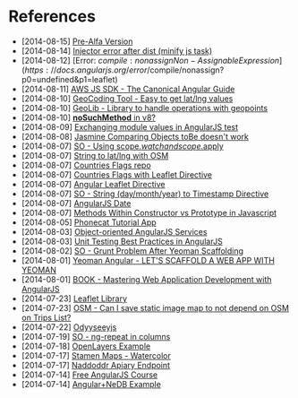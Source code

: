 # References

- [2014-08-15] [Pre-Alfa Version](http://raultm.github.io/naddoddr/stage2/)
- [2014-08-14] [Injector error after dist (minify js task)](http://stackoverflow.com/questions/19671962/uncaught-error-injectorunpr-with-angular-after-deployment)
- [2014-08-12] [Error: $compile:nonassign Non-Assignable Expression](https://docs.angularjs.org/error/$compile/nonassign?p0=undefined&p1=leaflet)
- [2014-08-11] [AWS JS SDK - The Canonical Angular Guide](http://www.ng-newsletter.com/posts/aws-js-sdk.html)
- [2014-08-10] [GeoCoding Tool - Easy to get lat/lng values](http://itouchmap.com/latlong.html)
- [2014-08-10] [GeoLib - Library to handle operations with geopoints](https://github.com/manuelbieh/Geolib)
- [2014-08-10] [__noSuchMethod__ in v8?](http://dailyjs.com/2010/03/12/nosuchmethod/)
- [2014-08-09] [Exchanging module values in AngularJS test](http://stackoverflow.com/questions/18253417/exchanging-module-values-in-angularjs-test)
- [2014-08-08] [Jasmine Comparing Objects toBe doesn't work](http://stackoverflow.com/questions/15487510/angularjs-jasmine-comparing-objects)
- [2014-08-07] [SO - Using scope.$watch and scope.$apply](http://stackoverflow.com/questions/15112584/using-scope-watch-and-scope-apply)
- [2014-08-07] [String to lat/lng with OSM](https://help.openstreetmap.org/questions/17722/convert-a-place-name-to-latitude-and-longitude)
- [2014-08-07] [Countries Flags repo](https://github.com/lafeber/world-flags-sprite)
- [2014-08-07] [Countries Flags with Leaflet Directive](http://tombatossals.github.io/angular-leaflet-directive/examples/geojson-example.html)
- [2014-08-07] [Angular Leaflet Directive](http://tombatossals.github.io/angular-leaflet-directive/)
- [2014-08-07] [SO - String (day/month/year) to Timestamp Directive](http://stackoverflow.com/questions/20677970/angularjs-get-timestamp-from-a-human-readable-date)
- [2014-08-07] [AngularJS Date](https://docs.angularjs.org/api/ng/filter/date)
- [2014-08-07] [Methods Within Constructor vs Prototype in Javascript](http://thecodeship.com/web-development/methods-within-constructor-vs-prototype-in-javascript/)
- [2014-08-05] [Phonecat Tutorial App](https://docs.angularjs.org/tutorial)
- [2014-08-03] [Object-oriented AngularJS Services](http://blog.revolunet.com/blog/2014/02/14/angularjs-services-inheritance/)
- [2014-08-03] [Unit Testing Best Practices in AngularJS](http://andyshora.com/unit-testing-best-practices-angularjs.html)
- [2014-08-02] [SO - Grunt Problem After Yeoman Scaffolding](http://stackoverflow.com/questions/18114666/grunt-fatal-error-unable-to-find-local-grunt-in-yeoman)
- [2014-08-01] [Yeoman Angular - LET'S SCAFFOLD A WEB APP WITH YEOMAN](http://yeoman.io/codelab.html)
- [2014-08-01] [BOOK - Mastering Web Application Development with AngularJS](http://www.packtpub.com/angularjs-web-application-development/book?tag=dp/masteringwebwithangularjs-abr1/0913)
- [2014-07-23] [Leaflet Library](http://leafletjs.com/index.html)
- [2014-07-23] [OSM - Can I save static image map to not depend on OSM on Trips List?](http://wiki.openstreetmap.org/wiki/Static_map_images)
- [2014-07-22] [Odyyseeyjs](http://cartodb.github.io/odyssey.js/)
- [2014-07-19] [SO - ng-repeat in columns](http://stackoverflow.com/questions/22021092/dynamic-column-lengths-with-ng-repeat-and-bootstrap)
- [2014-07-18] [OpenLayers Example](http://openlayers.org/dev/examples/)
- [2014-07-17] [Stamen Maps - Watercolor](http://maps.stamen.com/#toner/12/37.7706/-122.3782)
- [2014-07-17] [Naddoddr Apiary Endpoint](http://naddoddr.apiary.io/)
- [2014-07-14] [Free AngularJS Course](http://angular.codeschool.com/)
- [2014-07-14] [Angular+NeDB Example](http://www.phloxblog.in/single-page-application-angular-js-node-js-nedb-nedb-module/#.U8V-CY1_tLg)

